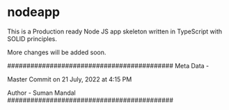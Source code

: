 # nodeapp

This is a Production ready Node JS app skeleton written in TypeScript with SOLID principles.

More changes will be added soon.

###########################################
Meta Data -

Master Commit on 21 July, 2022 at 4:15 PM

Author - Suman Mandal
###########################################
